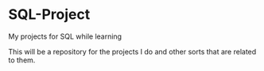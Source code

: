 # SQL-Project
My projects for SQL while learning

This will be a repository for the projects I do and other sorts that are related to them.
